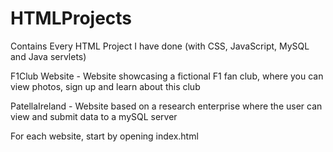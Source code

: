 # HTMLProjects
Contains Every HTML Project I have done (with CSS, JavaScript, MySQL and Java servlets)

F1Club Website - Website showcasing a fictional F1 fan club, where you can view photos, sign up and learn about this club

PatellaIreland - Website based on a research enterprise where the user can view and submit data to a mySQL server

For each website, start by opening index.html
